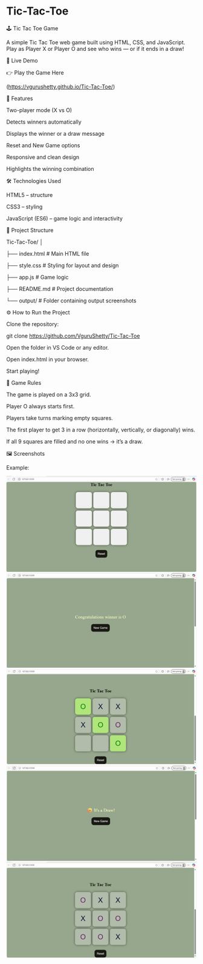 # Tic-Tac-Toe

🕹️ Tic Tac Toe Game

A simple Tic Tac Toe web game built using HTML, CSS, and JavaScript.
Play as Player X or Player O and see who wins — or if it ends in a draw!

🚀 Live Demo

👉 Play the Game Here

(https://vgurushetty.github.io/Tic-Tac-Toe/)

🧩 Features

Two-player mode (X vs O)

Detects winners automatically

Displays the winner or a draw message

Reset and New Game options

Responsive and clean design

Highlights the winning combination

🛠️ Technologies Used

HTML5 – structure

CSS3 – styling

JavaScript (ES6) – game logic and interactivity

📂 Project Structure

Tic-Tac-Toe/
│

├── index.html      # Main HTML file

├── style.css       # Styling for layout and design

├── app.js          # Game logic

├── README.md       # Project documentation

└── output/         # Folder containing output screenshots

⚙️ How to Run the Project

Clone the repository:

git clone https://github.com/VguruShetty/Tic-Tac-Toe


Open the folder in VS Code or any editor.

Open index.html in your browser.

Start playing!

🧠 Game Rules

The game is played on a 3x3 grid.

Player O always starts first.

Players take turns marking empty squares.

The first player to get 3 in a row (horizontally, vertically, or diagonally) wins.

If all 9 squares are filled and no one wins → it’s a draw.

🖼️ Screenshots

Example:

![Tic Tac Toe Screenshot](./output/Screenshot%201.png)
![Tic Tac Toe Screenshot](./output/Screenshot%202.png)
![Tic Tac Toe Screenshot](./output/Screenshot%203.png)
![Tic Tac Toe Screenshot](./output/Screenshot%204.png)
![Tic Tac Toe Screenshot](./output/Screenshot%205.png)
